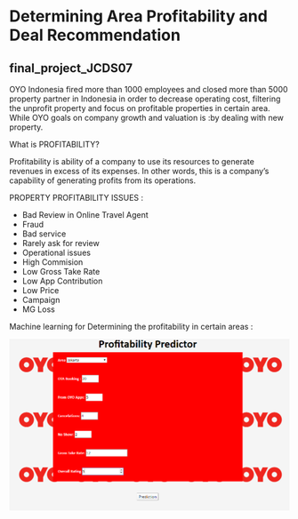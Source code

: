 
# Determining Area Profitability and Deal Recommendation 
## final_project_JCDS07

OYO Indonesia fired more than 1000 employees and closed more than 5000 property partner in Indonesia in order to decrease operating cost, filtering the unprofit property and focus on profitable properties in certain area. While OYO goals on company growth and valuation is :by dealing with new property.

What is PROFITABILITY?

Profitability is ability of a company to use its resources to generate revenues in excess of its expenses. In other words, this is a company’s capability of generating profits from its operations.

PROPERTY PROFITABILITY ISSUES :
- Bad Review in Online Travel Agent
- Fraud
- Bad service
- Rarely ask for review
- Operational issues
- High Commision
- Low Gross Take Rate
- Low App Contribution
- Low Price
- Campaign
- MG Loss

Machine learning for Determining the profitability  in certain areas :

![Alt text](image/appFinal.png)






